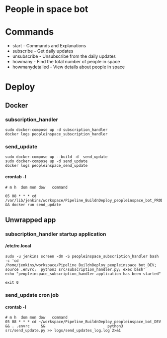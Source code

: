 # People in space bot



# Commands
- start - Commands and Explanations
- subscribe - Get daily updates
- unsubscribe - Unsubscribe from the daily updates
- howmany - Find the total number of people in space
- howmanydetailed - View details about people in space



# Deploy

## Docker
### subscription_handler
```
sudo docker-compose up -d subscription_handler
docker logs peopleinspace_subscription_handler

```


### send_update
```
sudo docker-compose up --build -d  send_update
sudo docker-compose up -d send_update
docker logs peopleinspace_send_update
```

#### crontab -l
```
# m h  dom mon dow   command

05 08 * * * cd /var/lib/jenkins/workspace/Pipeline_BuildnDeploy_peopleinspace_bot_PROD && docker run send_update
```

## Unwrapped app
### subscription_handler startup application
####  /etc/rc.local
```
sudo -u jenkins screen -dm -S peopleinspace_subscription_handler bash -c 'cd /home/jenkins/workspace/Pipeline_BuildnDeploy_peopleinspace_bot_DEV; source .envrc;  python3 src/subscription_handler.py; exec bash'
echo "peopleinspace_subscription_handler application has been started"

exit 0
```

### send_update cron job
#### crontab -l
```
# m h  dom mon dow   command
05 08 * * * cd ~/workspace/Pipeline_BuildnDeploy_peopleinspace_bot_DEV      && . .envrc     &&                            python3 src/send_update.py >> logs/send_updates_log.log 2>&1
```